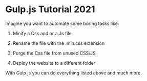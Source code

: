 # Gulp.js Tutorial 2021

Imagine you want to automate some boring tasks like:

1. Minify a Css and or a Js file
 
2. Rename the file with the .min.css extension
 
3. Purge the Css file from unused CSS/JS
 
4. Deploy the website to a different folder

With Gulp.js you can do everything listed above and much more.
